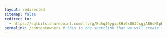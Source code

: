 ```yaml
---
layout: redirected
sitemap: false
redirect_to:
  - https://sqlbits.sharepoint.com/:f:/g/Eu5qJ6ygipBHiGxDGJJxgjAB6sHtpREKCjKyNo9coC0Wtw?e=8wqKxj # This is where it will be redirected  - must be a complete url and a space after the -
permalink: /contentowners # this is the shortlink that we will create the / is required - MUST MATCH the name of the file amd a space after the :
---
```


